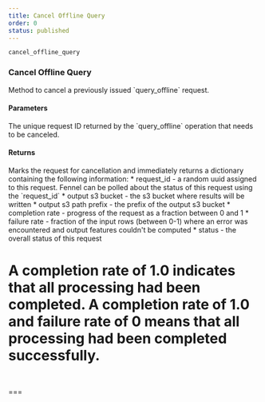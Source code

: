 ```yaml
---
title: Cancel Offline Query
order: 0
status: published
---
```

`cancel_offline_query`
### Cancel Offline Query

<Divider>
<LeftSection>
Method to cancel a previously issued `query_offline` request.

#### Parameters
<Expandable title="request_id" type="str">
The unique request ID returned by the `query_offline` operation that needs
to be canceled.
</Expandable>

#### Returns
<Expandable title="type" type="Dict[str, Any]">
Marks the request for cancellation and immediately returns a dictionary 
containing the following information:
* request_id - a random uuid assigned to this request. Fennel can be polled
  about the status of this request using the `request_id`
* output s3 bucket - the s3 bucket where results will be written
* output s3 path prefix - the prefix of the output s3 bucket
* completion rate - progress of the request as a fraction between 0 and 1
* failure rate - fraction of the input rows (between 0-1) where an error was 
  encountered and output features couldn't be computed
* status - the overall status of this request

A completion rate of 1.0 indicates that all processing had been completed.
A completion rate of 1.0 and failure rate of 0 means that all processing had 
been completed successfully.
</Expandable>
</LeftSection>
<RightSection>
===
<pre name="Request" snippet="api-reference/client/query#extract_historical_cancel"
  status="success" message="Canceling offline query with given ID"
></pre>

<pre name="Response" snippet="api-reference/client/query#extract_historical_response"
  status="success" message="Sample response of cancel_offline_query"
></pre>
===
</RightSection>
</Divider>
